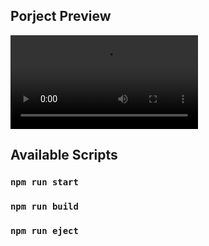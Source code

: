 ## Porject Preview

<video src="./preview.mp4">
</video>

## Available Scripts

### `npm run start`

### `npm run build`

### `npm run eject`
